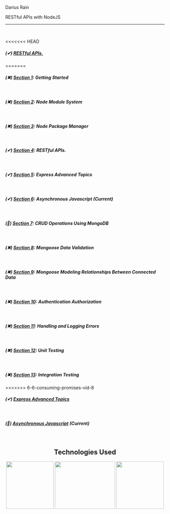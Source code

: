 <p>Darius Rain </p>
<p>RESTful APIs with NodeJS</p>
<hr>

<br>
<div>
  
<<<<<<< HEAD

  <h5>(✔) <a href="https://github.com/DariusRain/nodejs-course/tree/master/section-4-restful-api">RESTful APIs.</a></h5>
=======
  <h5>(✖) <a href="#">Section 1</a>: Getting Started </h5>
  <br>
  <h5>(✖) <a href="#">Section 2</a>: Node Module System </h5>
  <br>
  <h5>(✖) <a href="#">Section 3</a>: Node Package Manager </h5>
  <br>
  <h5>(✔) <a href="https://github.com/DariusRain/nodejs-course/tree/master/section-4-restful-api">Section 4</a>: RESTful APIs. </h5>
  <br>
  <h5>(✔) <a href="https://github.com/DariusRain/nodejs-course/tree/master/section-5-express-advanced-topics">Section 5</a>: Express Advanced Topics</h5>
  <br>
  <h5>(✔) <a href="https://github.com/DariusRain/nodejs-restful-apis/tree/master/section-6-asynchronous-javascript">Section 6</a>: Asynchronous Javascript (Current) </h5>
  <br>
  <h5>(📝) <a href="#">Section 7</a>: CRUD Operations Using MongoDB </h5>
  <br>
  <h5>(✖) <a href="#">Section 8</a>: Mongoose Data Validation </h5>
  <br>
  <h5>(✖) <a href="#">Section 9</a>: Mongoose Modeling Relationships Between Connected Data </h5>
  <br>
  <h5>(✖) <a href="#">Section 10</a>: Authentication Authorization </h5>
  <br>
  <h5>(✖) <a href="#">Section 11</a>: Handling and Logging Errors </h5>
  <br>
  <h5>(✖) <a href="#">Section 12</a>: Unit Testing </h5>
  <br>
  <h5>(✖) <a href="#">Section 13</a>: Integration Testing </h5>
>>>>>>> 6-6-consuming-promises-vid-8
  <br>
  <h5>(✔) <a href="https://github.com/DariusRain/nodejs-course/tree/master/section-5-express-advanced-topics">Express Advanced Topics</a></h5>
  <br>
  <h5>(📝) <a href="https://github.com/DariusRain/nodejs-restful-apis/tree/master/section-6-asynchronous-javascript"> Asynchronous Javascript</a> (Current) </h5>
<br>
<div align="center">
<h2>Technologies Used</h2>

<a href="https://nodejs.org/en/"><img width="150px" height="150px" src="https://cdn.freebiesupply.com/logos/large/2x/nodejs-1-logo-png-transparent.png"></a>
<a href="https://www.npmjs.com/package/express"><img width="190px" height="150px" src="https://i.cloudup.com/zfY6lL7eFa-3000x3000.png"></a>
<a href="https://www.mongodb.com/"><img width="150px" height="150px" src="https://icons-for-free.com/iconfiles/png/512/development+logo+mongodb+programming+icon-1320184807578986595.png"></a>

</div>


